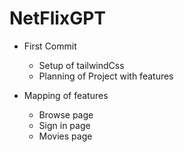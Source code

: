 # NetFlixGPT

- First Commit
    - Setup of tailwindCss
    - Planning of Project with features

- Mapping of features
    - Browse page
    - Sign in page
    - Movies page
